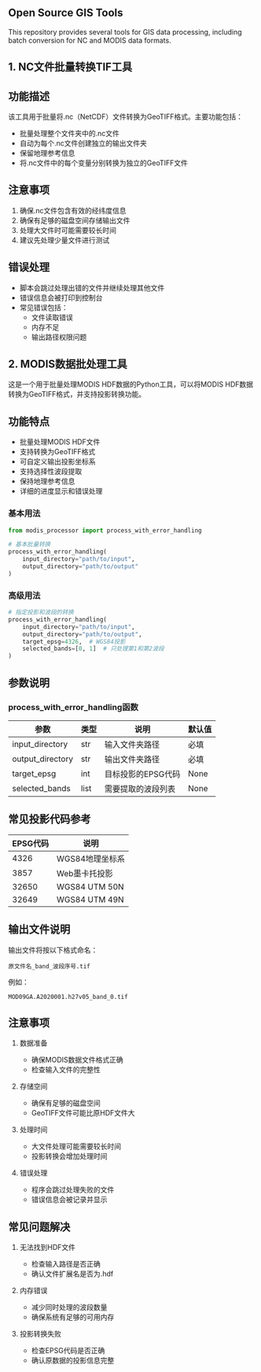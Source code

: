 ## Open Source GIS Tools

This repository provides several tools for GIS data processing, including batch conversion for NC and MODIS data formats.

## 1. NC文件批量转换TIF工具

## 功能描述
该工具用于批量将.nc（NetCDF）文件转换为GeoTIFF格式。主要功能包括：
- 批量处理整个文件夹中的.nc文件
- 自动为每个.nc文件创建独立的输出文件夹
- 保留地理参考信息
- 将.nc文件中的每个变量分别转换为独立的GeoTIFF文件

## 注意事项
1. 确保.nc文件包含有效的经纬度信息
2. 确保有足够的磁盘空间存储输出文件
3. 处理大文件时可能需要较长时间
4. 建议先处理少量文件进行测试

## 错误处理
- 脚本会跳过处理出错的文件并继续处理其他文件
- 错误信息会被打印到控制台
- 常见错误包括：
  - 文件读取错误
  - 内存不足
  - 输出路径权限问题

## 2. MODIS数据批处理工具

这是一个用于批量处理MODIS HDF数据的Python工具，可以将MODIS HDF数据转换为GeoTIFF格式，并支持投影转换功能。

## 功能特点

- 批量处理MODIS HDF文件
- 支持转换为GeoTIFF格式
- 可自定义输出投影坐标系
- 支持选择性波段提取
- 保持地理参考信息
- 详细的进度显示和错误处理

### 基本用法

```python
from modis_processor import process_with_error_handling

# 基本批量转换
process_with_error_handling(
    input_directory="path/to/input",
    output_directory="path/to/output"
)
```

### 高级用法

```python
# 指定投影和波段的转换
process_with_error_handling(
    input_directory="path/to/input",
    output_directory="path/to/output",
    target_epsg=4326,  # WGS84投影
    selected_bands=[0, 1]  # 只处理第1和第2波段
)
```

## 参数说明

### process_with_error_handling函数

| 参数 | 类型 | 说明 | 默认值 |
|------|------|------|--------|
| input_directory | str | 输入文件夹路径 | 必填 |
| output_directory | str | 输出文件夹路径 | 必填 |
| target_epsg | int | 目标投影的EPSG代码 | None |
| selected_bands | list | 需要提取的波段列表 | None |

## 常见投影代码参考

| EPSG代码 | 说明 |
|----------|------|
| 4326 | WGS84地理坐标系 |
| 3857 | Web墨卡托投影 |
| 32650 | WGS84 UTM 50N |
| 32649 | WGS84 UTM 49N |

## 输出文件说明

输出文件将按以下格式命名：
```
原文件名_band_波段序号.tif
```

例如：
```
MOD09GA.A2020001.h27v05_band_0.tif
```

## 注意事项

1. 数据准备
   - 确保MODIS数据文件格式正确
   - 检查输入文件的完整性

2. 存储空间
   - 确保有足够的磁盘空间
   - GeoTIFF文件可能比原HDF文件大

3. 处理时间
   - 大文件处理可能需要较长时间
   - 投影转换会增加处理时间

4. 错误处理
   - 程序会跳过处理失败的文件
   - 错误信息会被记录并显示

## 常见问题解决

1. 无法找到HDF文件
   - 检查输入路径是否正确
   - 确认文件扩展名是否为.hdf

2. 内存错误
   - 减少同时处理的波段数量
   - 确保系统有足够的可用内存

3. 投影转换失败
   - 检查EPSG代码是否正确
   - 确认原数据的投影信息完整
